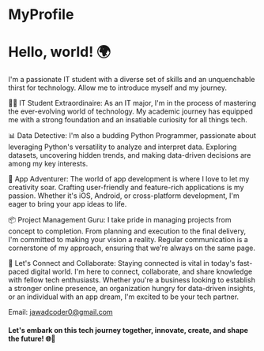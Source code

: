 # MyProfile

<h1>Hello, world! 🌍</h2>

I'm a passionate IT student with a diverse set of skills and an unquenchable thirst for technology. Allow me to introduce myself and my journey.

👨‍💻 IT Student Extraordinaire:
As an IT major, I'm in the process of mastering the ever-evolving world of technology. My academic journey has equipped me with a strong foundation and an insatiable curiosity for all things tech.

📊 Data Detective:
I'm also a budding Python Programmer, passionate about leveraging Python's versatility to analyze and interpret data. Exploring datasets, uncovering hidden trends, and making data-driven decisions are among my key interests.

📱 App Adventurer:
The world of app development is where I love to let my creativity soar. Crafting user-friendly and feature-rich applications is my passion. Whether it's iOS, Android, or cross-platform development, I'm eager to bring your app ideas to life.

📦 Project Management Guru:
I take pride in managing projects from concept to completion. From planning and execution to the final delivery, I'm committed to making your vision a reality. Regular communication is a cornerstone of my approach, ensuring that we're always on the same page.

🤝 Let's Connect and Collaborate:
Staying connected is vital in today's fast-paced digital world. I'm here to connect, collaborate, and share knowledge with fellow tech enthusiasts. Whether you're a business looking to establish a stronger online presence, an organization hungry for data-driven insights, or an individual with an app dream, I'm excited to be your tech partner.

<bold>Email: jawadcoder0@gmail.com</bold>

<h4>Let's embark on this tech journey together, innovate, create, and shape the future! 🌐🚀</h4>
